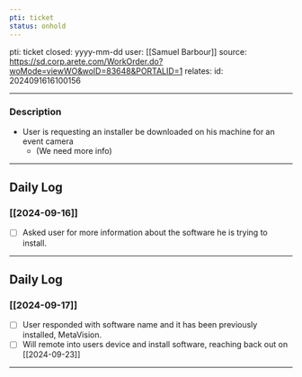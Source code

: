 ```yaml
---
pti: ticket
status: onhold
---
```

pti: ticket 
closed: yyyy-mm-dd
user: [[Samuel Barbour]]
source: https://sd.corp.arete.com/WorkOrder.do?woMode=viewWO&woID=83648&PORTALID=1
relates: 
id: 2024091616100156

---
### Description
- User is requesting an installer be downloaded on his machine for an event camera
	- (We need more info)
---
## Daily Log
### [[2024-09-16]]
- [ ] Asked user for more information about the software he is trying to install.
---
## Daily Log
### [[2024-09-17]]
- [ ] User responded with software name and it has been previously installed, MetaVision.
- [ ] Will remote into users device and install software, reaching back out on [[2024-09-23]]
---








